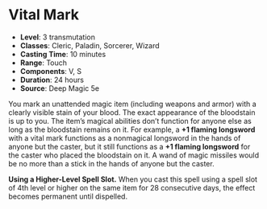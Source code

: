 # Vital Mark

- **Level**: 3 transmutation
- **Classes**: Cleric, Paladin, Sorcerer, Wizard
- **Casting Time**: 10 minutes
- **Range**: Touch
- **Components**: V, S
- **Duration**: 24 hours
- **Source**: Deep Magic 5e

You mark an unattended magic item (including weapons and armor) with a clearly visible stain of your blood. The exact appearance of the bloodstain is up to you. The item’s magical abilities don’t function for anyone else as long as the bloodstain remains on it. For example, a **+1 flaming longsword** with a vital mark functions as a nonmagical longsword in the hands of anyone but the caster, but it still functions as a **+1 flaming longsword** for the caster who placed the bloodstain on it. A wand of magic missiles would be no more than a stick in the hands of anyone but the caster.

**Using a Higher-Level Spell Slot.** When you cast this spell using a spell slot of 4th level or higher on the same item for 28 consecutive days, the effect becomes permanent until dispelled.
